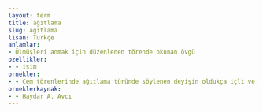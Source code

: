 ```yaml
---
layout: term
title: ağıtlama
slug: agitlama
lisan: Türkçe
anlamlar:
- Ölmüşleri anmak için düzenlenen törende okunan övgü
ozellikler:
- - isim
ornekler:
- - Cem törenlerinde ağıtlama türünde söylenen deyişin oldukça içli ve etkileyici bir ezgisi vardır.
orneklerkaynak:
- - Haydar A. Avcı
---
```

